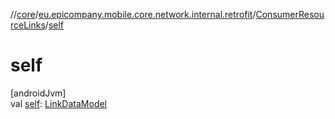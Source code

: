 //[core](../../../index.md)/[eu.epicompany.mobile.core.network.internal.retrofit](../index.md)/[ConsumerResourceLinks](index.md)/[self](self.md)

# self

[androidJvm]\
val [self](self.md): [LinkDataModel](../../eu.epicompany.mobile.core.network.hypermedia/-link-data-model/index.md)
